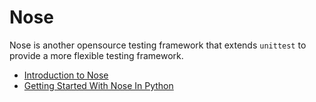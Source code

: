 # Nose

Nose is another opensource testing framework that extends `unittest` to provide a more flexible testing framework.

- [Introduction to Nose](https://nose.readthedocs.io/en/latest/)
- [Getting Started With Nose In Python](https://www.lambdatest.com/blog/selenium-python-nose-tutorial/)
